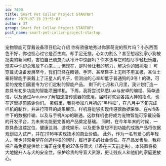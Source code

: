 ```yaml
---
id: 7400
title: Smart Pet Collar Project STARTUP!
date: 2015-07-19 23:51:07
author: 37
group: Smart Pet Collar Project STARTUP!
post_name: smart-pet-collar-project-startup
---
```


宠物智能可穿戴设备项目启动介绍 你有骄傲地秀过你家萌宠的照片吗？小东西面色不好，你也担心过它是否生病，却手足无措，心如刀割么？甚至想起别家小狗被拐卖的新闻时，害怕自己疏忽而从冷汗中惊醒吗？你本该与它时刻尽享轻松乐趣，现实中你却总难放下心来…… 但现在，是时候让我的努力，解决你的困扰啦！ 可穿戴式设备发展至今，我们已经在眼镜、手环、甚至鞋子上无所不用其极。某位土豪将智能手表戴上了汪星人的爪子，但测出的心率却低于普通狗的3倍！的确，可爱的宠物们需要专为它们定制的智能产品。 剩下的七月和八月里，我计划打造一款具有初步功能的智能项圈样机。下周，我将尝试熟悉Lua与安卓的编程、简单通信，以及通过Arduino了解加速度传感器的使用。届时将欢迎各路大神的指点，也在这里提前感谢你们。 暑假里，我将参加八月初的“黑科松”，在八月中下旬完成样机的制作，并进行项目的成果展示。样机将能够实现传感器数据采集、在wifi条件下的数据传输、以及与手机App的联通。这款样机也将成为宠物智能可穿戴设备的开发平台，为未来功能更完善的产品奠定基础。 同时，在今年年末的时候，一款具备追踪定位、健康监测、游戏娱乐、以及更多意想不到功能的成熟产品将依据规划进入试产，并在2016年实现技术的商业价值。 此外，作为一名有爱心的年轻人，我也非常希望在创造科技的同时，履行更多的社会责任。在产品发售后，我将把产品免费提供给上海正在使用的27条导盲犬（1条在三天前走失），本装置将极大地提升人与犬的安全性，保护珍贵的导盲犬资源，更让残疾人和他们的家庭更放心。